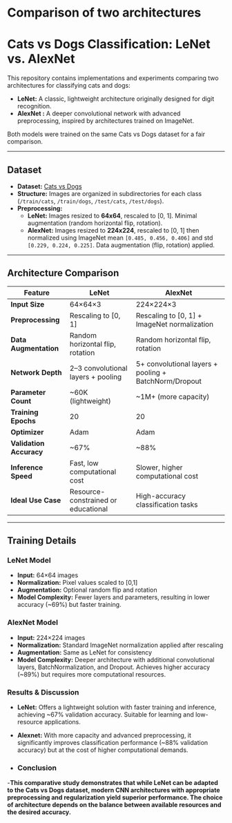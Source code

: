 # Comparison of two architectures

# Cats vs Dogs Classification: LeNet vs. AlexNet

This repository contains implementations and experiments comparing two architectures for classifying cats and dogs:

- **LeNet:** A classic, lightweight architecture originally designed for digit recognition.
- **AlexNet :** A deeper convolutional network with advanced preprocessing, inspired by architectures trained on ImageNet.

Both models were trained on the same Cats vs Dogs dataset for a fair comparison.

---

## Dataset

- **Dataset:** [Cats vs Dogs](https://www.microsoft.com/en-us/download/details.aspx?id=54765)
- **Structure:** Images are organized in subdirectories for each class (`/train/cats`, `/train/dogs`, `/test/cats`, `/test/dogs`).
- **Preprocessing:**
    - **LeNet:** Images resized to **64x64**, rescaled to [0, 1]. Minimal augmentation (random horizontal flip, rotation).
    - **AlexNet:** Images resized to **224x224**, rescaled to [0, 1] then normalized using ImageNet mean `[0.485, 0.456, 0.406]` and std `[0.229, 0.224, 0.225]`. Data augmentation (flip, rotation) applied.

---

## Architecture Comparison

| Feature | **LeNet** | **AlexNet** |
| --- | --- | --- |
| **Input Size** | 64×64×3 | 224×224×3 |
| **Preprocessing** | Rescaling to [0, 1] | Rescaling to [0, 1] + ImageNet normalization |
| **Data Augmentation** | Random horizontal flip, rotation | Random horizontal flip, rotation |
| **Network Depth** | 2–3 convolutional layers + pooling | 5+ convolutional layers + pooling + BatchNorm/Dropout |
| **Parameter Count** | ~60K (lightweight) | ~1M+ (more capacity) |
| **Training Epochs** | 20 | 20 |
| **Optimizer** | Adam | Adam |
| **Validation Accuracy** | ~67% | ~88% |
| **Inference Speed** | Fast, low computational cost | Slower, higher computational cost |
| **Ideal Use Case** | Resource-constrained or educational | High-accuracy classification tasks |

---

## Training Details

### LeNet Model

- **Input:** 64×64 images
- **Normalization:** Pixel values scaled to [0,1]
- **Augmentation:** Optional random flip and rotation
- **Model Complexity:** Fewer layers and parameters, resulting in lower accuracy (~69%) but faster training.

### AlexNet Model

- **Input:** 224×224 images
- **Normalization:** Standard ImageNet normalization applied after rescaling
- **Augmentation:** Same as LeNet for consistency
- **Model Complexity:** Deeper architecture with additional convolutional layers, BatchNormalization, and Dropout. Achieves higher accuracy (~89%) but requires more computational resources.


### Results & Discussion
- **LeNet:** Offers a lightweight solution with faster training and inference, achieving ~67% validation accuracy. Suitable for learning and low-resource applications.

- **Alexnet:** With more capacity and advanced preprocessing, it significantly improves classification performance (~88% validation accuracy) but at the cost of higher computational demands.

- ### Conclusion
-**This comparative study demonstrates that while LeNet can be adapted to the Cats vs Dogs dataset, modern CNN architectures with appropriate preprocessing and regularization yield superior performance. The choice of architecture depends on the balance between available resources and the desired accuracy.**
